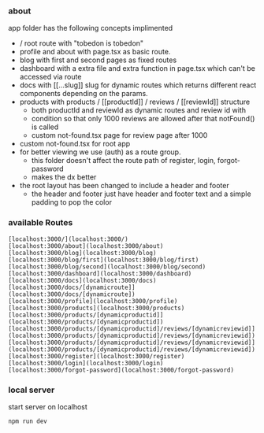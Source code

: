 ### about 

app folder has the following concepts implimented
- / root route with "tobedon is tobedon" 
- profile and about with page.tsx as basic route.
- blog with first and second pages as fixed routes 
- dashboard with a extra file and extra function in page.tsx which can't be accessed via route
- docs with [[...slug]] slug for dynamic routes which returns different
  react components depending on the params.
- products with products / [[productId]] / reviews / [[reviewId]] structure 
    - both productId and reviewId as dynamic routes and review id with 
    - condition so that only 1000 reviews are allowed after that notFound() is called
    - custom not-found.tsx page for review page  after 1000 
- custom not-found.tsx for root app  
- for better viewing we use (auth) as a route group. 
    - this folder doesn't affect the route path of register, login, forgot-password
    - makes the dx better 
- the root layout has been changed to include a header and footer 
    - the header and footer just have header and footer text and a simple padding to pop the color

### available Routes 
    [localhost:3000/](localhost:3000/)
    [localhost:3000/about](localhost:3000/about)
    [localhost:3000/blog](localhost:3000/blog)
    [localhost:3000/blog/first](localhost:3000/blog/first)
    [localhost:3000/blog/second](localhost:3000/blog/second)
    [localhost:3000/dashboard](localhost:3000/dashboard)
    [localhost:3000/docs](localhost:3000/docs)
    [localhost:3000/docs/[dynamicroute]](localhost:3000/docs/[dynamicroute])
    [localhost:3000/profile](localhost:3000/profile)
    [localhost:3000/products](localhost:3000/products)
    [localhost:3000/products/[dynamicproductid]](localhost:3000/products/[dynamicproductid])
    [localhost:3000/products/[dynamicproductid]/reviews/[dynamicreviewid]](localhost:3000/products/[dynamicproductid]/reviews/[dynamicreviewid])
    [localhost:3000/products/[dynamicproductid]/reviews/[dynamicreviewid]](localhost:3000/products/[dynamicproductid]/reviews/[dynamicreviewid])
    [localhost:3000/register](localhost:3000/register)
    [localhost:3000/login](localhost:3000/login)
    [localhost:3000/forgot-password](localhost:3000/forgot-password)


### local server 
start server on localhost 
```bash
npm run dev
```